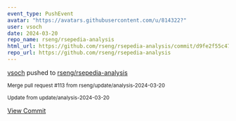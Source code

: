 ```yaml
---
event_type: PushEvent
avatar: "https://avatars.githubusercontent.com/u/814322?"
user: vsoch
date: 2024-03-20
repo_name: rseng/rsepedia-analysis
html_url: https://github.com/rseng/rsepedia-analysis/commit/d9fe2f55c470a5dc4992cc8832ba4551e251d6cf
repo_url: https://github.com/rseng/rsepedia-analysis
---
```


<a href='https://github.com/vsoch' target='_blank'>vsoch</a> pushed to <a href='https://github.com/rseng/rsepedia-analysis' target='_blank'>rseng/rsepedia-analysis</a>

<small>Merge pull request #113 from rseng/update/analysis-2024-03-20

Update from update/analysis-2024-03-20</small>

<a href='https://github.com/rseng/rsepedia-analysis/commit/d9fe2f55c470a5dc4992cc8832ba4551e251d6cf' target='_blank'>View Commit</a>